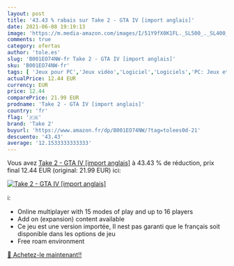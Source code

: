 ```yaml
---
layout: post
title: '43.43 % rabais sur Take 2 - GTA IV [import anglais]'
date: 2021-06-08 19:19:13
image: 'https://m.media-amazon.com/images/I/51Y9fX0K1FL._SL500_._SL400_.jpg'
comments: true
category: ofertas
author: 'tole.es'
slug: 'B001EO74NW-fr Take 2 - GTA IV [import anglais]'
sku: 'B001EO74NW-fr'
tags: [ 'Jeux pour PC','Jeux vidéo','Logiciel','Logiciels','PC: Jeux et accessoires','take 2', ]
actualPrice: 12.44 EUR
currency: EUR
price: 12.44
comparePrice: 21.99 EUR
prodname: 'Take 2 - GTA IV [import anglais]'
country: 'fr'
flag: '🇫🇷'
brand: 'Take 2'
buyurl: 'https://www.amazon.fr/dp/B001EO74NW/?tag=tolees0d-21'
descuento: '43.43'
average: '12.1533333333333'
---
```


Vous avez [Take 2 - GTA IV [import anglais]](https://www.amazon.fr/dp/B001EO74NW/?tag=tolees0d-21)  à  43.43 % de réduction, prix final  12.44 EUR (original: 21.99 EUR) ici:

[![Take 2 - GTA IV [import anglais]](https://m.media-amazon.com/images/I/51Y9fX0K1FL._SL500_._SL400_.jpg)](https://www.amazon.fr/dp/B001EO74NW/?tag=tolees0d-21)

ℹ️:

- Online multiplayer with 15 modes of play and up to 16 players
- Add on (expansion) content available
- Ce jeu est une version importée, Il nest pas garanti que le français soit disponible dans les options de jeu
- Free roam environment

[🛒 Achetez-le maintenant!!](https://www.amazon.fr/dp/B001EO74NW/?tag=tolees0d-21)
